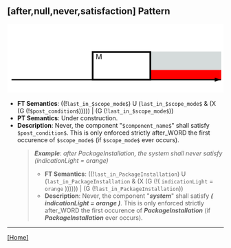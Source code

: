 ## [after,null,never,satisfaction] Pattern
![[after,null,never,satisfaction] Pattern](../../../_media/user-interface/examples/svgDiagrams/after_null_never_satisfaction.svg "[after,null,never,satisfaction] Pattern")
 * **FT Semantics**: ((!`last_in_$scope_mode$`) U (`last_in_$scope_mode$` & (X (G (!`$post_condition$`))))) | (G (!`last_in_$scope_mode$`))
 * **PT Semantics**: Under construction.
 * **Description**: Never, the component "`$component_name$`" shall satisfy `$post_condition$`. This is only enforced strictly after_WORD the first occurence of `$scope_mode$` (if `$scope_mode$` ever occurs).
   > **_Example_**: _after PackageInstallation,  the system shall never satisfy (indicationLight = orange)_   
   >  * **FT Semantics**: ((!`last_in_PackageInstallation`) U (`last_in_PackageInstallation` & (X (G (!( `indicationLight` = `orange` )))))) | (G (!`last_in_PackageInstallation`))
   >  * **Description**: Never, the component "**_system_**" shall satisfy **_( indicationLight = orange )_**. This is only enforced strictly after_WORD the first occurence of **_PackageInstallation_** (if **_PackageInstallation_** ever occurs).
***
[[Home]](../semantics.md)